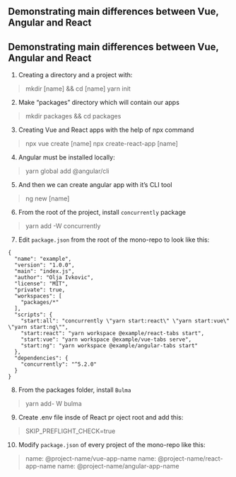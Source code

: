 ## Demonstrating main differences between Vue, Angular and React

## Demonstrating main differences between Vue, Angular and React

1. Creating a directory and a project with:
> mkdir [name] && cd [name]
> yarn init
2. Make “packages” directory which will contain our apps
> mkdir packages && cd packages
3. Creating Vue and React apps with the help of npx command
> npx vue create [name]
> npx create-react-app [name]
4. Angular must be installed locally:
> yarn global add @angular/cli
5. And then we can create angular app with it’s CLI tool
> ng new [name]
6. From the root of the project, install `concurrently` package
> yarn add -W concurrently
7. Edit `package.json` from the root of the mono-repo to look like this:
```
{
  "name": "example",
  "version": "1.0.0",
  "main": "index.js",
  "author": "Olja Ivkovic",
  "license": "MIT",
  "private": true,
  "workspaces": [
    "packages/*"
  ],
  "scripts": {
    "start:all": "concurrently \"yarn start:react\" \"yarn start:vue\" \"yarn start:ng\"",
    "start:react": "yarn workspace @example/react-tabs start",
    "start:vue": "yarn workspace @example/vue-tabs serve",
    "start:ng": "yarn workspace @example/angular-tabs start"
  },
  "dependencies": {
    "concurrently": "^5.2.0"
  }
}
```

8. From the packages folder, install `Bulma`
> yarn add- W bulma
9. Create .env file insde of React pr oject root and add this:
> SKIP_PREFLIGHT_CHECK=true
10. Modify `package.json` of every project of the mono-repo like this:
> name: @project-name/vue-app-name
> name: @project-name/react-app-name
> name: @project-name/angular-app-name